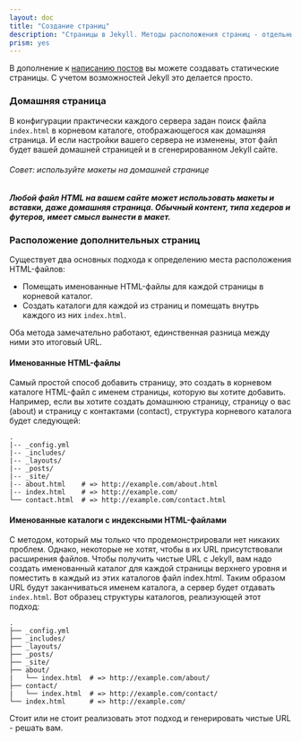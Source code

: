 ```yaml
---
layout: doc
title: "Создание страниц"
description: "Страницы в Jekyll. Методы расположения страниц - отдельные файлы или каталоги с index.html."
prism: yes
---
```

В дополнение к  [написанию постов](/documentation/08_writing_posts.html) вы можете создавать статические страницы. С учетом возможностей Jekyll это делается просто.

### Домашняя страница

В конфигурации практически каждого сервера задан поиск файла ` index.html` в корневом каталоге, отображающегося как домашняя страница. И если настройки вашего сервера не  изменены, этот файл будет вашей домашней страницей и в сгенерированном Jekyll сайте.

###### Совет: используйте макеты на домашней странице
***Любой файл HTML на вашем сайте может использовать макеты и вставки, даже домашняя страница. Обычный контент, типа хедеров и футеров, имеет смысл вынести в макет.***

### Расположение дополнительных страниц

Существует два основных подхода к определению места расположения HTML-файлов:

* Помещать именованные HTML-файлы для каждой страницы в корневой каталог.
* Создать каталоги для каждой из страниц и помещать внутрь каждого из них `index.html`.

Оба метода замечательно работают, единственная разница между ними это итоговый URL.

#### Именованные HTML-файлы

Самый простой способ добавить страницу, это создать в корневом каталоге HTML-файл с именем страницы, которую вы хотите добавить. Например, если вы хотите создать домашнюю страницу, страницу о вас (about) и страницу с контактами (contact), структура корневого каталога будет следующей:

```markup
.
|-- _config.yml
|-- _includes/
|-- _layouts/
|-- _posts/
|-- _site/
|-- about.html    # => http://example.com/about.html
|-- index.html    # => http://example.com/
└── contact.html  # => http://example.com/contact.html
```

#### Именованные каталоги с индексными HTML-файлами

С методом, который мы только что продемонстрировали нет никаких проблем. Однако, некоторые не хотят, чтобы в их URL присутствовали расширения файлов. Чтобы получить чистые URL с Jekyll, вам надо создать именованный каталог для каждой страницы верхнего уровня и поместить в каждый из этих каталогов файл index.html. Таким образом URL будут заканчиваться именем каталога, а сервер будет отдавать `index.html`. Вот образец структуры каталогов, реализующей этот подход:

```markup
.
├── _config.yml
├── _includes/
├── _layouts/
├── _posts/
├── _site/
├── about/
|   └── index.html  # => http://example.com/about/
├── contact/
|   └── index.html  # => http://example.com/contact/
└── index.html      # => http://example.com/
```

Стоит или не стоит  реализовать этот подход  и генерировать чистые URL - решать вам.
